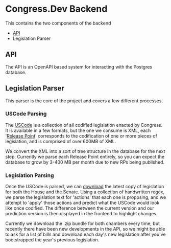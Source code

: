 # Congress.Dev Backend
This contains the two components of the backend
- [API](https://api.congress.dev/ui)
- Legislation Parser

## API
The API is an OpenAPI based system for interacting with the Postgres database.


## Legislation Parser
This parser is the core of the project and covers a few different processes.

### USCode Parsing
The [USCode](https://uscode.house.gov/detailed_guide.xhtml) is a collection of all codified legislation enacted by Congress. It is available in a few formats, but the one we consume is XML, each '[Release Point](https://uscode.house.gov/download/priorreleasepoints.htm)' corresponds to the codification of one or more pieces of legislation, and is comprised of over 600MB of XML.

We convert the XML into a sort of tree structure in the database for the next step. Currently we parse each Release Point entirely, so you can expect the database to grow by 3-400 MB per month due to new RPs being published.

### Legislation Parsing
Once the USCode is parsed, we can [download](https://www.govinfo.gov/bulkdata/BILLS/116/2/hr/BILLS-116-2-hr.zip) the latest copy of legislation for both the House and the Senate. Using a collection of handwritten regex, we parse the legislation text for 'actions' that each one is proposing, and we attempt to 'apply' those actions and predict what the USCode would look like once codified. The difference between the current version and our prediction version is then displayed in the frontend to highlight changes.

Currently we download the .zip bundle for both chambers every time, but recently there have been new developments in the API, so we might be able to ask for a list of bills and download each day's new legislation after you've bootstrapped the year's previous legislation.